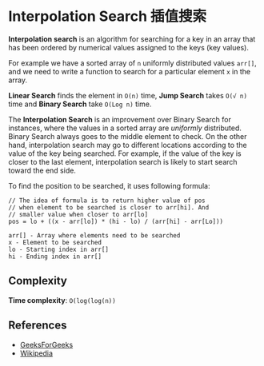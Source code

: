 # Interpolation Search 插值搜索

**Interpolation search** is an algorithm for searching for a key in an array that
has been ordered by numerical values assigned to the keys (key values).

For example we have a sorted array of `n` uniformly distributed values `arr[]`,
and we need to write a function to search for a particular element `x` in the array.

**Linear Search** finds the element in `O(n)` time, **Jump Search** takes `O(√ n)` time
and **Binary Search** take `O(Log n)` time.

The **Interpolation Search** is an improvement over Binary Search for instances,
where the values in a sorted array are _uniformly_ distributed. Binary Search
always goes to the middle element to check. On the other hand, interpolation
search may go to different locations according to the value of the key being
searched. For example, if the value of the key is closer to the last element,
interpolation search is likely to start search toward the end side.

To find the position to be searched, it uses following formula:

```
// The idea of formula is to return higher value of pos
// when element to be searched is closer to arr[hi]. And
// smaller value when closer to arr[lo]
pos = lo + ((x - arr[lo]) * (hi - lo) / (arr[hi] - arr[Lo]))

arr[] - Array where elements need to be searched
x - Element to be searched
lo - Starting index in arr[]
hi - Ending index in arr[]
```

## Complexity

**Time complexity**: `O(log(log(n))`

## References

- [GeeksForGeeks](https://www.geeksforgeeks.org/interpolation-search/)
- [Wikipedia](https://en.wikipedia.org/wiki/Interpolation_search)
